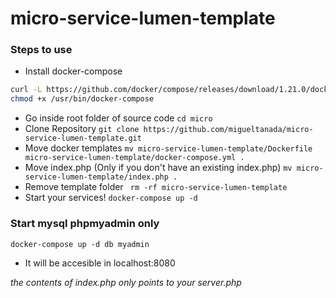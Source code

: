 # micro-service-lumen-template

### Steps to use

- Install docker-compose 
```bash
curl -L https://github.com/docker/compose/releases/download/1.21.0/docker-compose-$(uname -s)-$(uname -m) -o /usr/bin/docker-compose
chmod +x /usr/bin/docker-compose
```
- Go inside root folder of source code ``cd micro``
- Clone Repository ``git clone https://github.com/migueltanada/micro-service-lumen-template.git``
- Move docker templates ``mv micro-service-lumen-template/Dockerfile micro-service-lumen-template/docker-compose.yml .``
- Move index.php (Only if you don't have an existing index.php) ``mv micro-service-lumen-template/index.php .``
- Remove template folder `` rm -rf micro-service-lumen-template``
- Start your services! ``docker-compose up -d``


### Start mysql phpmyadmin only
```
docker-compose up -d db myadmin
```
- It will be accesible in localhost:8080

*the contents of index.php only points to your server.php*
